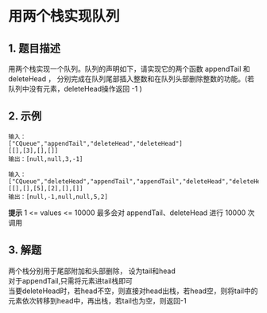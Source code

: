 # 用两个栈实现队列

## 1. 题目描述
用两个栈实现一个队列。队列的声明如下，请实现它的两个函数 appendTail 和 deleteHead ，
分别完成在队列尾部插入整数和在队列头部删除整数的功能。(若队列中没有元素，deleteHead操作返回 -1 )

## 2. 示例
```
输入：
["CQueue","appendTail","deleteHead","deleteHead"]
[[],[3],[],[]]
输出：[null,null,3,-1]
```

```
输入：
["CQueue","deleteHead","appendTail","appendTail","deleteHead","deleteHead"]
[[],[],[5],[2],[],[]]
输出：[null,-1,null,null,5,2]
```

**提示**
1 <= values <= 10000
最多会对 appendTail、deleteHead 进行 10000 次调用

## 3. 解题
两个栈分别用于尾部附加和头部删除， 设为tail和head   
对于appendTail,只需将元素进tail栈即可   
当要deleteHead时，若head不空，则直接对head出栈，若head空，则将tail中的元素依次转移到head中，再出栈，若tail也为空，则返回-1
